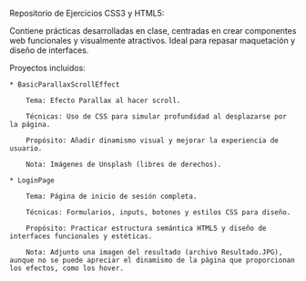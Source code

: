 Repositorio de Ejercicios CSS3 y HTML5:

Contiene prácticas desarrolladas en clase, centradas en crear componentes web funcionales y visualmente atractivos. Ideal para repasar maquetación y diseño de interfaces.


Proyectos incluidos:

    * BasicParallaxScrollEffect

        Tema: Efecto Parallax al hacer scroll.

        Técnicas: Uso de CSS para simular profundidad al desplazarse por la página.

        Propósito: Añadir dinamismo visual y mejorar la experiencia de usuario.

        Nota: Imágenes de Unsplash (libres de derechos).

    * LoginPage

        Tema: Página de inicio de sesión completa.

        Técnicas: Formularios, inputs, botones y estilos CSS para diseño.

        Propósito: Practicar estructura semántica HTML5 y diseño de interfaces funcionales y estéticas.
        
        Nota: Adjunto una imagen del resultado (archivo Resultado.JPG), aunque no se puede apreciar el dinamismo de la página que proporcionan los efectos, como los hover.
